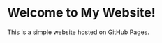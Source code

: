 
<html lang="en">
<head>
  <meta charset="UTF-8">
  <meta name="viewport" content="width=device-width, initial-scale=1.0">
  <title>My GitHub Website</title>
</head>
<body>
  <h1>Welcome to My Website!</h1>
  <p>This is a simple website hosted on GitHub Pages.</p>
</body>
</html>
